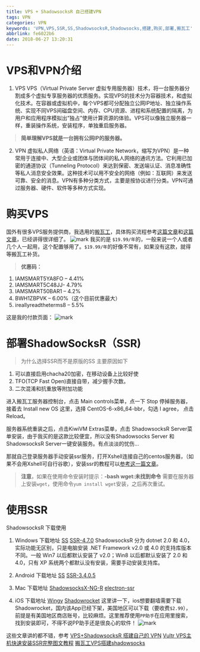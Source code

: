 ```yaml
---
title: VPS + ShadowsocksR 自己搭建VPN
tags: VPN
categories: VPN
keywords: 'VPN,VPS,SSR,SS,ShadowsocksR,Shadowsocks,搭建,购买,部署,搬瓦工'
abbrlink: fe6022b6
date: 2018-06-27 13:20:31
---
```


# VPS和VPN介绍 #
1. VPS
VPS（Virtual Private Server 虚拟专用服务器）技术，将一台服务器分割成多个虚拟专享服务器的优质服务。实现VPS的技术分为容器技术，和虚拟化技术。在容器或虚拟机中，每个VPS都可分配独立公网IP地址、独立操作系统、实现不同VPS间磁盘空间、内存、CPU资源、进程和系统配置的隔离，为用户和应用程序模拟出“独占”使用计算资源的体验。VPS可以像独立服务器一样，重装操作系统，安装程序，单独重启服务器。

> **简单理解VPS就是一台拥有公网IP的服务器。**

2. VPN
虚拟私人网络（英语：Virtual Private Network，缩写为VPN）是一种常用于连接中、大型企业或团体与团体间的私人网络的通讯方法。它利用已加密的通道协议（Tunneling Protocol）来达到保密、发送端认证、消息准确性等私人消息安全效果。这种技术可以用不安全的网络（例如：互联网）来发送可靠、安全的消息。VPN有多种分类方式，主要是按协议进行分类。VPN可通过服务器、硬件、软件等多种方式实现。
<!-- more -->
# 购买VPS #
国外有很多VPS服务提供商，我选用的[搬瓦工][1]，具体购买流程参考[这篇文章][2]和[这篇文章][3]，已经讲得很详细了。
![mark](http://blog.xuejiangtao.com/blog/180627/FjbgBD7Ik9.png)
我买的是 `$19.99/年`的，一般来说一个人或者几个人一起用，这个配置够用了。`$19.99/年`的好像不常有，如果没有这款，就得等搬瓦工补货。

> **优惠码：**
1. IAMSMART5YA8FO – 4.41%
2. IAMSMART5C48JJ- 4.79%
3. IAMSMART50BAR1 – 4.2%
4. BWH1ZBPVK – 6.00%（这个目前优惠最大）
5. ireallyreadtheterms8 – 5.5%

这是我的付款页面：
![mark](http://blog.xuejiangtao.com/blog/180627/d0Em1lh6Ea.png)

# 部署ShadowSocksR（SSR) #

> 为什么选择SSR而不是原版的SS
主要原因如下 
1. 可以直接启用chacha20加密，在移动设备上比较好使
2. TFO(TCP Fast Open)直接自带，减少握手次数。
3. 二次混淆和抗重放等附加功能

进入搬瓦工服务器控制台，点击 Main controls菜单，点一下 Stop 停掉服务器，接着去 Install new OS 这里，选择 CentOS-6-x86_64-bbr，勾选 I agree， 点击 Reload。

服务器系统重装之后，点击KiwiVM Extras菜单，点击 ShadowsocksR Server菜单安装，由于我买的是这款比较便宜，所以没有Shadowsocks Server 和 ShadowsocksR Server一键安装服务。有点淡淡的忧伤...

那就自己登录服务器手动安装ssr服务，打开Xshell连接自己的centos服务器，（如果不会用Xshell可自行谷歌），安装ssr的教程可以[参考这一篇文章][4]。

> **注意**，如果在使用命令安装时提示：**-bash wget:未找到命令**
需要在服务器上安装`wget`，使用命令`yum install wget`安装，之后再次重试。


# 使用SSR #
ShadowsocksR 下载使用

1. Windows 下载地址
[SS][5]
[SSR-4.7.0][6]
ShadowsocksR 分为 dotnet 2.0 和 4.0，实际功能无区别，只是电脑安装 .NET Framework v2.0 或 4.0 的支持库版本不同。一般 Win7 以后都默认安装了 v2.0；Win8 以后都默认安装了 2.0 和 4.0，只有 XP 系统两个都默认没有安装，需要手动安装支持库。

2. Android 下载地址
[SS][7]
[SSR-3.4.0.5][8]

3. Mac 下载地址
[ShadowsocksX-NG-R][9]
[electron-ssr][10]

4. iOS 下载地址
[Wingy][11]
[Shadowrocket][12]
这里讲一下，ios想要翻墙需要下载Shadowrocket，国内该App已经下架，美国地区可以下载（要收费`$2.99`），前提是有美国地区商店账号，比较麻烦。这里推荐使用`PP助手`在应用里搜索，找到安装即可，不得不说PP助手还是很良心的软件！
![mark](http://blog.xuejiangtao.com/blog/180627/LHfjE1FlIB.png)


这些文章讲的都不错，参考
[VPS+ShadowsocksR 搭建自己的 VPN][13]
[Vultr VPS主机快速安装SSR完整图文教程][14]
[搬瓦工VPS搭建shadowsocks][15]


  [1]: https://bwh1.net/index.php
  [2]: http://banwagong.cn/gonglue.html
  [3]: https://my.oschina.net/matol/blog/1595199
  [4]: http://vultr.aicnm.com/Vultr-VPS%E4%B8%BB%E6%9C%BA%E5%BF%AB%E9%80%9F%E5%AE%89%E8%A3%85SSR%E5%AE%8C%E6%95%B4%E5%9B%BE%E6%96%87%E6%95%99%E7%A8%8B/
  [5]: https://github.com/shadowsocks/shadowsocks-windows/releases
  [6]: https://cache.cdn.bydisk.com/ShadowsocksR-4.7.0-win.7z
  [7]: https://github.com/shadowsocks/shadowsocks-android/releases
  [8]: https://qiniucloud.download.storage.bydisk.com/ssr-3.4.0.5.apk
  [9]: https://github.com/qinyuhang/ShadowsocksX-NG-R/releases
  [10]: https://github.com/erguotou520/electron-ssr/releases
  [11]: https://itunes.apple.com/us/app/wingy-http-s-socks5-proxy-utility/id1178584911
  [12]: https://itunes.apple.com/us/app/shadowrocket/id932747118
  [13]: https://medium.com/@liaoyuqin/vps-shadowsocksr-%E6%90%AD%E5%BB%BA%E8%87%AA%E5%B7%B1%E7%9A%84-vpn-6fc6d5772cc4
  [14]: http://vultr.aicnm.com/Vultr-VPS%E4%B8%BB%E6%9C%BA%E5%BF%AB%E9%80%9F%E5%AE%89%E8%A3%85SSR%E5%AE%8C%E6%95%B4%E5%9B%BE%E6%96%87%E6%95%99%E7%A8%8B/
  [15]: https://blog.csdn.net/fang_chuan/article/details/79393356